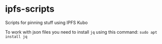 # ipfs-scripts
Scripts for pinning stuff using IPFS Kubo

To work with json files you need to install `jq` using this command: `sudo apt install jq`